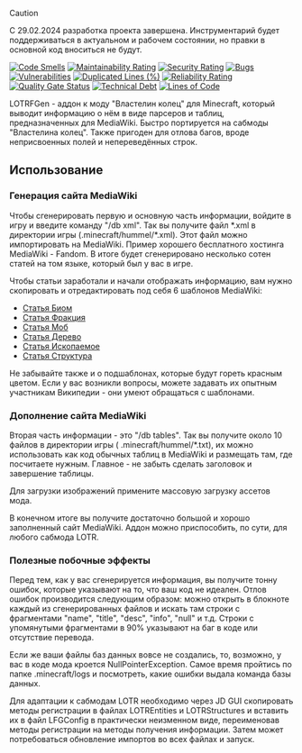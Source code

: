 > [!CAUTION]
> С 29.02.2024 разработка проекта завершена. Инструментарий будет поддерживаться в актуальном и рабочем состоянии, но
> правки в основной код вноситься не будут.

[![Code Smells][code_smells_badge]][code_smells_link]
[![Maintainability Rating][maintainability_rating_badge]][maintainability_rating_link]
[![Security Rating][security_rating_badge]][security_rating_link]
[![Bugs][bugs_badge]][bugs_link]
[![Vulnerabilities][vulnerabilities_badge]][vulnerabilities_link]
[![Duplicated Lines (%)][duplicated_lines_density_badge]][duplicated_lines_density_link]
[![Reliability Rating][reliability_rating_badge]][reliability_rating_link]
[![Quality Gate Status][quality_gate_status_badge]][quality_gate_status_link]
[![Technical Debt][technical_debt_badge]][technical_debt_link]
[![Lines of Code][lines_of_code_badge]][lines_of_code_link]

LOTRFGen - аддон к моду "Властелин колец" для Minecraft, который выводит информацию о нём в виде парсеров и таблиц,
предназначенных для MediaWiki. Быстро портируется на сабмоды "Властелина колец". Также пригоден для отлова багов, вроде
неприсвоенных полей и непереведённых строк.

## Использование

### Генерация сайта MediaWiki

Чтобы сгенерировать первую и основную часть информации, войдите в игру и введите команду "/db xml". Так вы получите файл
\*.xml в директории игры (.minecraft/hummel/\*.xml). Этот файл можно импортировать на MediaWiki. Пример хорошего
бесплатного хостинга MediaWiki - Fandom. В итоге будет сгенерировано несколько сотен статей на том языке, который был у
вас в игре.

Чтобы статьи заработали и начали отображать информацию, вам нужно скопировать и отредактировать под себя 6 шаблонов
MediaWiki:

* [Статья Биом](https://gotminecraftmod.fandom.com/wiki/Template:Статья_Биом)
* [Статья Фракция](https://gotminecraftmod.fandom.com/wiki/Template:Статья_Фракция)
* [Статья Моб](https://gotminecraftmod.fandom.com/wiki/Template:Статья_Моб)
* [Статья Дерево](https://gotminecraftmod.fandom.com/wiki/Template:Статья_Дерево)
* [Статья Ископаемое](https://gotminecraftmod.fandom.com/wiki/Template:Статья_Ископаемое)
* [Статья Структура](https://gotminecraftmod.fandom.com/wiki/Template:Статья_Структура)

Не забывайте также и о подшаблонах, которые будут гореть красным цветом. Если у вас возникли вопросы, можете задавать их
опытным участникам Википедии - они умеют обращаться с шаблонами.

### Дополнение сайта MediaWiki

Вторая часть информации - это "/db tables". Так вы получите около 10 файлов в директории игры (
.minecraft/hummel/\*.txt), их можно использовать как код обычных таблиц в MediaWiki и размещать там, где посчитаете
нужным. Главное - не забыть сделать заголовок и завершение таблицы.

Для загрузки изображений примените массовую загрузку ассетов мода.

В конечном итоге вы получите достаточно большой и хорошо заполненный сайт MediaWiki. Аддон можно приспособить, по сути,
для любого сабмода LOTR.

### Полезные побочные эффекты

Перед тем, как у вас сгенерируется информация, вы получите тонну ошибок, которые указывают на то, что ваш код не
идеален. Отлов ошибок производится следующим образом: можно открыть в блокноте каждый из сгенерированных файлов и искать
там строки с фрагментами "name", "title", "desc", "info", "null" и т.д. Строки с упомянутыми фрагментами в 90% указывают
на баг в коде или отсутствие перевода.

Если же ваши файлы баз данных вовсе не создались, то, возможно, у вас в коде мода кроется NullPointerException. Самое
время пройтись по папке .minecraft/logs и посмотреть, какие ошибки выдала команда базы данных.

Для адаптации к сабмодам LOTR необходимо через JD GUI скопировать методы регистрации в файлах LOTREntities и
LOTRStructures и вставить их в файл LFGConfig в практически неизменном виде, переименовав методы регистрации на методы
получения информации. Затем может потребоваться обновление импортов во всех файлах и запуск.

<!----------------------------------------------------------------------------->

[code_smells_badge]: https://sonarcloud.io/api/project_badges/measure?project=Hummel009_LOTR-FGen&metric=code_smells
[code_smells_link]: https://sonarcloud.io/summary/overall?id=Hummel009_LOTR-FGen
[maintainability_rating_badge]: https://sonarcloud.io/api/project_badges/measure?project=Hummel009_LOTR-FGen&metric=sqale_rating
[maintainability_rating_link]: https://sonarcloud.io/summary/overall?id=Hummel009_LOTR-FGen
[security_rating_badge]: https://sonarcloud.io/api/project_badges/measure?project=Hummel009_LOTR-FGen&metric=security_rating
[security_rating_link]: https://sonarcloud.io/summary/overall?id=Hummel009_LOTR-FGen
[bugs_badge]: https://sonarcloud.io/api/project_badges/measure?project=Hummel009_LOTR-FGen&metric=bugs
[bugs_link]: https://sonarcloud.io/summary/overall?id=Hummel009_LOTR-FGen
[vulnerabilities_badge]: https://sonarcloud.io/api/project_badges/measure?project=Hummel009_LOTR-FGen&metric=vulnerabilities
[vulnerabilities_link]: https://sonarcloud.io/summary/overall?id=Hummel009_LOTR-FGen
[duplicated_lines_density_badge]: https://sonarcloud.io/api/project_badges/measure?project=Hummel009_LOTR-FGen&metric=duplicated_lines_density
[duplicated_lines_density_link]: https://sonarcloud.io/summary/overall?id=Hummel009_LOTR-FGen
[reliability_rating_badge]: https://sonarcloud.io/api/project_badges/measure?project=Hummel009_LOTR-FGen&metric=reliability_rating
[reliability_rating_link]: https://sonarcloud.io/summary/overall?id=Hummel009_LOTR-FGen
[quality_gate_status_badge]: https://sonarcloud.io/api/project_badges/measure?project=Hummel009_LOTR-FGen&metric=alert_status
[quality_gate_status_link]: https://sonarcloud.io/summary/overall?id=Hummel009_LOTR-FGen
[technical_debt_badge]: https://sonarcloud.io/api/project_badges/measure?project=Hummel009_LOTR-FGen&metric=sqale_index
[technical_debt_link]: https://sonarcloud.io/summary/overall?id=Hummel009_LOTR-FGen
[lines_of_code_badge]: https://sonarcloud.io/api/project_badges/measure?project=Hummel009_LOTR-FGen&metric=ncloc
[lines_of_code_link]: https://sonarcloud.io/summary/overall?id=Hummel009_LOTR-FGen

